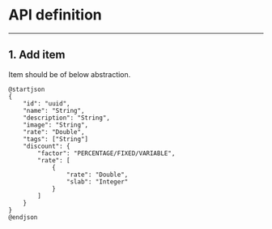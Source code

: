 # API definition

---

## 1. Add item
Item should be of below abstraction.
```plantuml
@startjson
{
    "id": "uuid",
    "name": "String",
    "description": "String",
    "image": "String",
    "rate": "Double",
    "tags": ["String"]
    "discount": {
        "factor": "PERCENTAGE/FIXED/VARIABLE",
        "rate": [
            {
                "rate": "Double",
                "slab": "Integer"
            }
        ]
    }
}
@endjson
```

